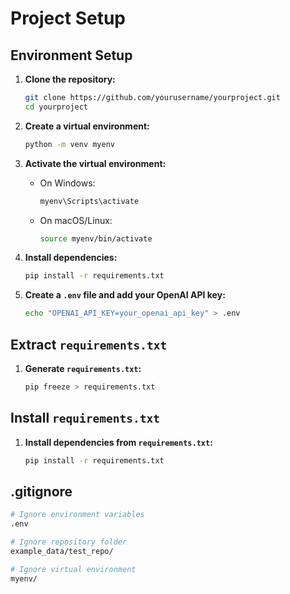
# Project Setup

## Environment Setup

1. **Clone the repository:**
   ```bash
   git clone https://github.com/yourusername/yourproject.git
   cd yourproject
   ```

2. **Create a virtual environment:**
   ```bash
   python -m venv myenv
   ```

3. **Activate the virtual environment:**
   - On Windows:
     ```bash
     myenv\Scripts\activate
     ```
   - On macOS/Linux:
     ```bash
     source myenv/bin/activate
     ```

4. **Install dependencies:**
   ```bash
   pip install -r requirements.txt
   ```

5. **Create a `.env` file and add your OpenAI API key:**
   ```bash
   echo "OPENAI_API_KEY=your_openai_api_key" > .env
   ```

## Extract `requirements.txt`

1. **Generate `requirements.txt`:**
   ```bash
   pip freeze > requirements.txt
   ```

## Install `requirements.txt`

1. **Install dependencies from `requirements.txt`:**
   ```bash
   pip install -r requirements.txt
   ```

## .gitignore

```bash
# Ignore environment variables
.env

# Ignore repository folder
example_data/test_repo/

# Ignore virtual environment
myenv/

